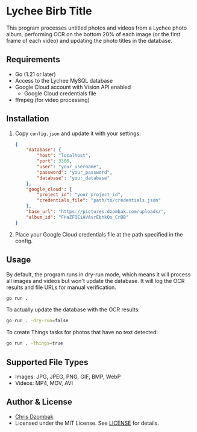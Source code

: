 # Lychee Birb Title

This program processes untitled photos and videos from a Lychee photo album, performing OCR on the bottom 20% of each image (or the first frame of each video) and updating the photo titles in the database.

## Requirements

- Go (1.21 or later)
- Access to the Lychee MySQL database
- Google Cloud account with Vision API enabled
    - Google Cloud credentials file
- ffmpeg (for video processing)

## Installation

1. Copy `config.json` and update it with your settings:
   ```json
   {
       "database": {
           "host": "localhost",
           "port": 3306,
           "user": "your_username",
           "password": "your_password",
           "database": "your_database"
       },
       "google_cloud": {
           "project_id": "your_project_id",
           "credentials_file": "path/to/credentials.json"
       },
       "base_url": "https://pictures.dzombak.com/uploads/",
       "album_id": "FHaZFQEiAVAvrEbhkQo_CrBB"
   }
   ```

2. Place your Google Cloud credentials file at the path specified in the config.

## Usage

By default, the program runs in dry-run mode, which means it will process all images and videos but won't update the database. It will log the OCR results and file URLs for manual verification.

```bash
go run .
```

To actually update the database with the OCR results:

```bash
go run . -dry-run=false
```

To create Things tasks for photos that have no text detected:

```bash
go run . -things=true
```

## Supported File Types

- Images: JPG, JPEG, PNG, GIF, BMP, WebP
- Videos: MP4, MOV, AVI

## Author & License

- [Chris Dzombak](https://github.com/cdzombak)
- Licensed under the MIT License. See [LICENSE](LICENSE) for details.
